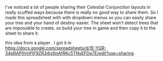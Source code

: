 

I've noticed a lot of people sharing their Celestial Conjunction layouts in really scuffed ways because there is really no good way to share them. So I made this spreadsheet with with dropdown menus so you can easily share your tree and your hand of destiny easier. The sheet won't detect trees that are impossible to create, so build your tree in game and then copy it to the sheet to share it.

this idea from a player . 
I got it in https://docs.google.com/spreadsheets/d/1E-YQR-34pRAPIlVnPIF9ZR34jz6nAfRKc5TNsEFDe7E/edit?usp=sharing